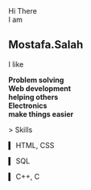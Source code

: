 
<html lang="en">
<head>
<meta charset="UTF-8">

<style>
/* CSS STYLES HERE (trimmed for brevity) */
</style>
</head>
<body>
<div id="Hi">Hi There <br><spam style="align-items:left">I am</spam></div>
<div class="box"><h2 data-text="Mostafa.Salah">Mostafa.Salah</h2></div>
<div class="Iam"><p>I like</p><b><div class="innerIam">Problem solving<br />Web development<br />helping others<br />Electronics<br />make things easier</div></b></div>
<div class="terminal">
<p>> Skills</p>
<p><span class="typing">▍ HTML, CSS </span></p>
<p><spam class="typing1">▍ SQL</spam></p>
<p><spam class="typing2">▍ C++, C</spam></p>
</div>
</body>
</html>
